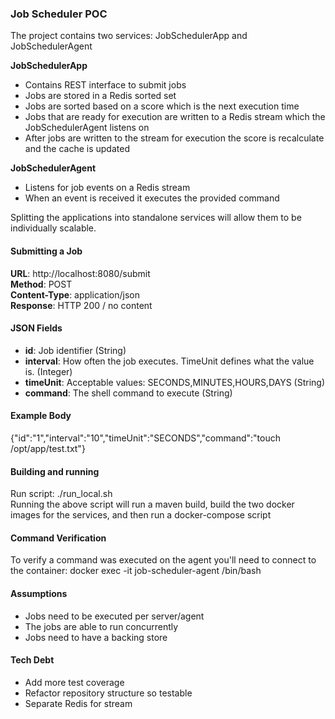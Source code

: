 ### Job Scheduler POC

The project contains two services: JobSchedulerApp and JobSchedulerAgent  

**JobSchedulerApp**  
- Contains REST interface to submit jobs
- Jobs are stored in a Redis sorted set
- Jobs are sorted based on a score which is the next execution time
- Jobs that are ready for execution are written to a Redis stream which the JobSchedulerAgent listens on
- After jobs are written to the stream for execution the score is recalculate and the cache is updated

**JobSchedulerAgent**
- Listens for job events on a Redis stream
- When an event is received it executes the provided command

Splitting the applications into standalone services will allow them to be individually scalable.  

#### Submitting a Job
**URL**: http://localhost:8080/submit  
**Method**: POST  
**Content-Type**: application/json  
**Response**: HTTP 200 / no content

#### JSON Fields
- **id**: Job identifier (String)
- **interval**: How often the job executes. TimeUnit defines what the value is. (Integer)
- **timeUnit**: Acceptable values: SECONDS,MINUTES,HOURS,DAYS (String)
- **command**: The shell command to execute (String)

#### Example Body
{"id":"1","interval":"10","timeUnit":"SECONDS","command":"touch /opt/app/test.txt"}  

#### Building and running
Run script: ./run_local.sh  
Running the above script will run a maven build, build the two docker images for the services, and then run a docker-compose script  

#### Command Verification
To verify a command was executed on the agent you'll need to connect to the container: docker exec -it job-scheduler-agent /bin/bash  

#### Assumptions
- Jobs need to be executed per server/agent
- The jobs are able to run concurrently
- Jobs need to have a backing store

#### Tech Debt
- Add more test coverage
- Refactor repository structure so testable
- Separate Redis for stream 